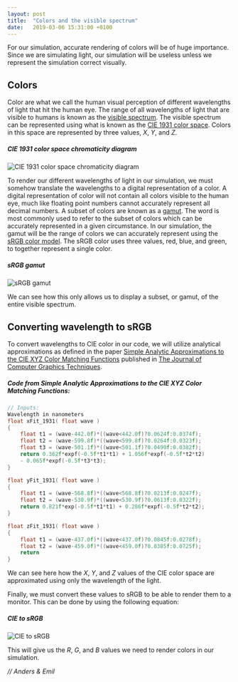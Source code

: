 ```yaml
---
layout: post
title:  "Colors and the visible spectrum"
date:   2019-03-06 15:31:00 +0100
---
```


For our simulation, accurate rendering of colors will be of huge importance.
Since we are simulating light, our simulation will be useless unless we represent the simulation correct visually.

## Colors

Color are what we call the human visual perception of different wavelengths of light that hit the human eye. The range of all wavelengths of light that are visible to humans is known as the [visible spectrum](https://en.wikipedia.org/wiki/Visible_spectrum). The visible spectrum can be represented using what is known as the [CIE 1931 color space](https://en.wikipedia.org/wiki/CIE_1931_color_space). Colors in this space are represented by three values, *X*, *Y*, and *Z*.

##### CIE 1931 color space chromaticity diagram
![CIE 1931 color space chromaticity diagram](/Darkside/assets/CIE1931xy.png)

To render our different wavelengths of light in our simulation, we must somehow translate the wavelengths to a digital representation of a color. A digital representation of color will not contain all colors visible to the human eye, much like floating point numbers cannot accurately represent all decimal numbers. A subset of colors are known as a [gamut](https://en.wikipedia.org/wiki/Gamut). The word is most commonly used to refer to the subset of colors which can be accurately represented in a given circumstance. In our simulation, the gamut will be the range of colors we can accurately represent using the [sRGB color model](https://en.wikipedia.org/wiki/RGB_color_model). The sRGB color uses three values, red, blue, and green, to together represent a single color.

##### sRGB gamut
![sRGB gamut](/Darkside/assets/sRGBgamut.png)

We can see how this only allows us to display a subset, or gamut, of the entire visible spectrum.

## Converting wavelength to sRGB

To convert wavelengths to CIE color in our code, we will utilize analytical  approximations as defined in the paper [Simple Analytic Approximations to the CIE XYZ Color Matching Functions](http://jcgt.org/published/0002/02/01/) published in [The Journal of Computer Graphics Techniques](http://jcgt.org/).

##### Code from *Simple Analytic Approximations to the CIE XYZ Color Matching Functions*:
```c
// Inputs:
Wavelength in nanometers
float xFit_1931( float wave )
{
    float t1 = (wave-442.0f)*((wave<442.0f)?0.0624f:0.0374f);
    float t2 = (wave-599.8f)*((wave<599.8f)?0.0264f:0.0323f);
    float t3 = (wave-501.1f)*((wave<501.1f)?0.0490f:0.0382f);
    return 0.362f*expf(-0.5f*t1*t1) + 1.056f*expf(-0.5f*t2*t2)
    - 0.065f*expf(-0.5f*t3*t3);
}

float yFit_1931( float wave )
{
    float t1 = (wave-568.8f)*((wave<568.8f)?0.0213f:0.0247f);
    float t2 = (wave-530.9f)*((wave<530.9f)?0.0613f:0.0322f);
    return 0.821f*exp(-0.5f*t1*t1) + 0.286f*expf(-0.5f*t2*t2);
}

float zFit_1931( float wave )
{
    float t1 = (wave-437.0f)*((wave<437.0f)?0.0845f:0.0278f);
    float t2 = (wave-459.0f)*((wave<459.0f)?0.0385f:0.0725f);
    return
}
```

We can see here how the *X*, *Y*, and *Z* values of the CIE color space are approximated using only the wavelength of the light.

Finally, we must convert these values to sRGB to be able to render them to a monitor. This can be done by using the following equation:

##### CIE to sRGB
![CIE to sRGB](/Darkside/assets/cietosrgb.svg)

This will give us the *R*, *G*, and *B* values we need to render colors in our simulation.

*// Anders & Emil*
